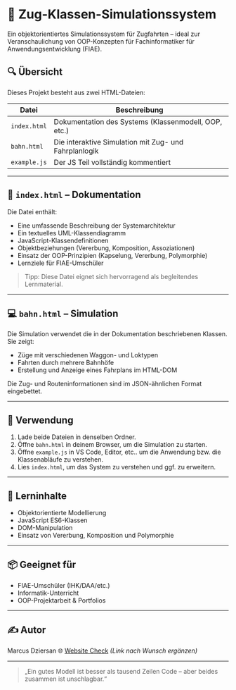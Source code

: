 # 🚆 Zug-Klassen-Simulationssystem

Ein objektorientiertes Simulationssystem für Zugfahrten – ideal zur Veranschaulichung von OOP-Konzepten für Fachinformatiker für Anwendungsentwicklung (FIAE).

## 🔍 Übersicht

Dieses Projekt besteht aus zwei HTML-Dateien:

| Datei         | Beschreibung                                           |
|---------------|--------------------------------------------------------|
| `index.html`  | Dokumentation des Systems (Klassenmodell, OOP, etc.)  |
| `bahn.html`   | Die interaktive Simulation mit Zug- und Fahrplanlogik |
| `example.js`   | Der JS Teil vollständig kommentiert |

---

## 📄 `index.html` – Dokumentation

Die Datei enthält:

- Eine umfassende Beschreibung der Systemarchitektur
- Ein textuelles UML-Klassendiagramm
- JavaScript-Klassendefinitionen
- Objektbeziehungen (Vererbung, Komposition, Assoziationen)
- Einsatz der OOP-Prinzipien (Kapselung, Vererbung, Polymorphie)
- Lernziele für FIAE-Umschüler

> Tipp: Diese Datei eignet sich hervorragend als begleitendes Lernmaterial.

---

## 💻 `bahn.html` – Simulation

Die Simulation verwendet die in der Dokumentation beschriebenen Klassen. Sie zeigt:

- Züge mit verschiedenen Waggon- und Loktypen
- Fahrten durch mehrere Bahnhöfe
- Erstellung und Anzeige eines Fahrplans im HTML-DOM

Die Zug- und Routeninformationen sind im JSON-ähnlichen Format eingebettet.

---

## 📁 Verwendung

1. Lade beide Dateien in denselben Ordner.
2. Öffne `bahn.html` in deinem Browser, um die Simulation zu starten.
3. Öffne `example.js` in VS Code, Editor, etc.. um die Anwendung bzw. die Klassenabläufe zu verstehen.
4. Lies `index.html`, um das System zu verstehen und ggf. zu erweitern.

---

## 🧠 Lerninhalte

- Objektorientierte Modellierung
- JavaScript ES6-Klassen
- DOM-Manipulation
- Einsatz von Vererbung, Komposition und Polymorphie

---

## 📦 Geeignet für

- FIAE-Umschüler (IHK/DAA/etc.)
- Informatik-Unterricht
- OOP-Projektarbeit & Portfolios

---

## ✍️ Autor

Marcus Dziersan
🌐 [Website Check](https://marbyte.org/zug/index.html) *(Link nach Wunsch ergänzen)*

---

> „Ein gutes Modell ist besser als tausend Zeilen Code – aber beides zusammen ist unschlagbar.“


